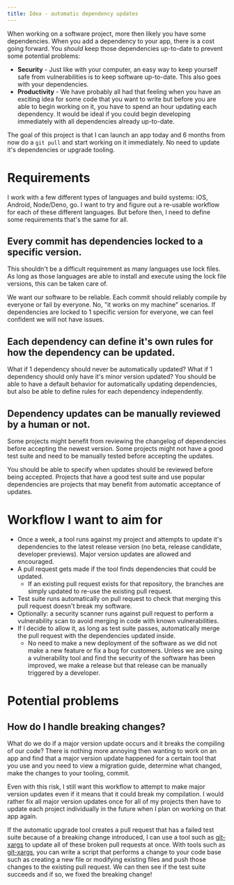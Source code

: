```yaml
---
title: Idea - automatic dependency updates 
---
```


When working on a software project, more then likely you have some dependencies. When you add a dependency to your app, there is a cost going forward. You *should* keep those dependencies up-to-date to prevent some potential problems: 

* **Security** - Just like with your computer, an easy way to keep yourself safe from vulnerabilities is to keep software up-to-date. This also goes with your dependencies. 
* **Productivity** - We have probably all had that feeling when you have an exciting idea for some code that you want to write but before you are able to begin working on it, you have to spend an hour updating each dependency. It would be ideal if you could begin developing immediately with all dependencies already up-to-date. 

The goal of this project is that I can launch an app today and 6 months from now do a `git pull` and start working on it immediately. No need to update it's dependencies or upgrade tooling. 

# Requirements 

I work with a few different types of languages and build systems: iOS, Android, Node/Deno, go. I want to try and figure out a re-usable workflow for each of these different languages. But before then, I need to define some requirements that's the same for all. 

## Every commit has dependencies locked to a specific version. 

This shouldn't be a difficult requirement as many languages use lock files. As long as those languages are able to install and execute using the lock file versions, this can be taken care of. 

We want our software to be reliable. Each commit should reliably compile by everyone or fail by everyone. No, "it works on my machine" scenarios. If dependencies are locked to 1 specific version for everyone, we can feel confident we will not have issues. 

## Each dependency can define it's own rules for how the dependency can be updated. 

What if 1 dependency should never be automatically updated? What if 1 dependency should only have it's minor version updated? You should be able to have a default behavior for automatically updating dependencies, but also be able to define rules for each dependency independently. 

## Dependency updates can be manually reviewed by a human or not. 

Some projects might benefit from reviewing the changelog of dependencies before accepting the newest version. Some projects might not have a good test suite and need to be manually tested before accepting the updates. 

You should be able to specify when updates should be reviewed before being accepted. Projects that have a good test suite and use popular dependencies are projects that may benefit from automatic acceptance of updates. 

# Workflow I want to aim for 

* Once a week, a tool runs against my project and attempts to update it's dependencies to the latest release version (no beta, release candidate, developer previews). Major version updates are allowed and encouraged. 
* A pull request gets made if the tool finds dependencies that could be updated. 
    * If an existing pull request exists for that repository, the branches are simply updated to re-use the existing pull request. 
* Test suite runs automatically on pull request to check that merging this pull request doesn't break my software. 
* Optionally: a security scanner runs against pull request to perform a vulnerability scan to avoid merging in code with known vulnerabilities. 
* If I decide to allow it, as long as test suite passes, automatically merge the pull request with the dependencies updated inside. 
    * No need to make a new deployment of the software as we did not make a new feature or fix a bug for customers. Unless we are using a vulnerability tool and find the security of the software has been improved, we make a release but that release can be manually triggered by a developer. 

# Potential problems 

## How do I handle breaking changes? 

What do we do if a major version update occurs and it breaks the compiling of our code? There is nothing more annoying then wanting to work on an app and find that a major version update happened for a certain tool that you use and you need to view a migration guide, determine what changed, make the changes to your tooling, commit. 

Even with this risk, I still want this workflow to attempt to make major version updates even if it means that it could break my compilation. I would rather fix all major version updates once for all of my projects then have to update each project individually in the future when I plan on working on that app again. 

If the automatic upgrade tool creates a pull request that has a failed test suite because of a breaking change introduced, I can use a tool such as [git-xargs](https://github.com/gruntwork-io/git-xargs) to update all of these broken pull requests at once. With tools such as [git-xargs](https://github.com/gruntwork-io/git-xargs), you can write a script that performs a change to your code base such as creating a new file or modifying existing files and push those changes to the existing pull request. We can then see if the test suite succeeds and if so, we fixed the breaking change! 


